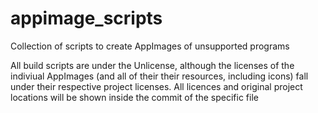 # appimage_scripts
Collection of scripts to create AppImages of unsupported programs

All build scripts are under the Unlicense, although the licenses of the indiviual AppImages (and all of their their resources, including icons) fall under their respective project licenses. All licences and original project locations will be shown inside the commit of the specific file
